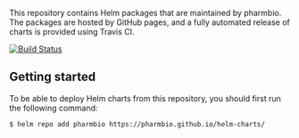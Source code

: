 This repository contains Helm packages that are maintained by pharmbio. The packages are hosted by GitHub pages, and a fully automated release of charts is provided using Travis CI.

[![Build Status](https://travis-ci.com/pharmbio/helm-charts.svg?branch=master)](https://travis-ci.com/pharmbio/helm-charts)

## Getting started

To be able to deploy Helm charts from this repository, you should first run the following command:

```console
$ helm repo add pharmbio https://pharmbio.github.io/helm-charts/
```
